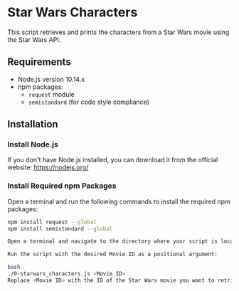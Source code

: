 # Star Wars Characters

This script retrieves and prints the characters from a Star Wars movie using the Star Wars API.

## Requirements

- Node.js version 10.14.x
- npm packages:
  - `request` module
  - `semistandard` (for code style compliance)

## Installation

### Install Node.js

If you don't have Node.js installed, you can download it from the official website: https://nodejs.org/

### Install Required npm Packages

Open a terminal and run the following commands to install the required npm packages:

```bash
npm install request --global
npm install semistandard --global

Open a terminal and navigate to the directory where your script is located.

Run the script with the desired Movie ID as a positional argument:

bash
./0-starwars_characters.js <Movie ID>
Replace <Movie ID> with the ID of the Star Wars movie you want to retrieve characters from (e.g., 3 for "Return of the Jedi").